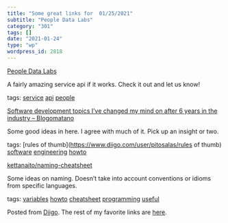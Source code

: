```yaml
---
title: "Some great links for  01/25/2021"
subtitle: "People Data Labs"
category: "301"
tags: []
date: "2021-01-24"
type: "wp"
wordpress_id: 2818
---
```

[People Data Labs](https://www.peopledatalabs.com) 

A fairly amazing service api if it works. Check it out and let us know!

 tags: [service](https://www.diigo.com/user/pitosalas/service) [api](https://www.diigo.com/user/pitosalas/api) [people](https://www.diigo.com/user/pitosalas/people)

 [Software development topics I’ve changed my mind on after 6 years in the industry – Blogomatano](https://chriskiehl.com/article/thoughts-after-6-years) 

Some good ideas in here. I agree with much of it. Pick up an insight or two. 

 tags: [rules of thumb](https://www.diigo.com/user/pitosalas/rules of thumb) [software](https://www.diigo.com/user/pitosalas/software) [engineering](https://www.diigo.com/user/pitosalas/engineering) [howto](https://www.diigo.com/user/pitosalas/howto)

 [kettanaito/naming-cheatsheet](https://github.com/kettanaito/naming-cheatsheet) 

Some ideas on naming. Doesn’t take into account conventions or idioms from specific languages. 

 tags: [variables](https://www.diigo.com/user/pitosalas/variables) [howto](https://www.diigo.com/user/pitosalas/howto) [cheatsheet](https://www.diigo.com/user/pitosalas/cheatsheet) [programming](https://www.diigo.com/user/pitosalas/programming) [useful](https://www.diigo.com/user/pitosalas/useful)

Posted from [Diigo](https://www.diigo.com). The rest of my favorite links are [here](https://www.diigo.com/user/pitosalas).